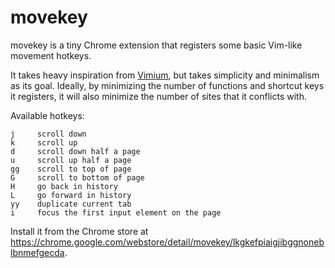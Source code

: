 # movekey

movekey is a tiny Chrome extension that registers some basic Vim-like movement
hotkeys.

It takes heavy inspiration from
[Vimium](https://chrome.google.com/webstore/detail/vimium/dbepggeogbaibhgnhhndojpepiihcmeb),
but takes simplicity and minimalism as its goal. Ideally, by minimizing the
number of functions and shortcut keys it registers, it will also minimize the
number of sites that it conflicts with.

Available hotkeys:

```
j     scroll down
k     scroll up
d     scroll down half a page
u     scroll up half a page
gg    scroll to top of page
G     scroll to bottom of page
H     go back in history
L     go forward in history
yy    duplicate current tab
i     focus the first input element on the page
```

Install it from the Chrome store at https://chrome.google.com/webstore/detail/movekey/lkgkefpiaigjibggnoneblbnmefgecda.
